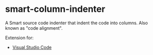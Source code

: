 # smart-column-indenter

A Smart source code indenter that indent the code into columns. Also known as "code alignment".

Extension for:
 * [Visual Studio Code](https://marketplace.visualstudio.com/items?itemName=lmcarreiro.vscode-smart-column-indenter)
